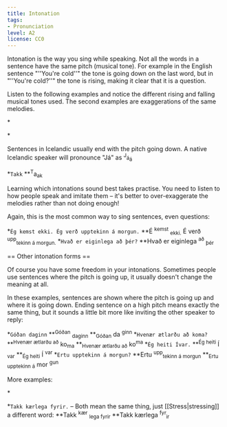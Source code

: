 ```yaml
---
title: Intonation
tags:
- Pronunciation
level: A2
license: CC0
---
```


Intonation is the way you sing while speaking. Not all the words in a sentence have the same pitch (musical tone). For example in the English sentence "''You're cold''" the tone is going down on the last word, but in "''You're cold?''" the tone is rising, making it clear that it is a question.

Listen to the following examples and notice the different rising and falling musical tones used. The second examples are exaggerations of the same melodies.

*<Audio src="tzZ5.mp3" inline/> `Mamm{{gray|a}} o{{gray|g}} pabb{{gray|i}} er{{gray|u}} a{{gray|ð}} kom{{gray|a}} á eftir.`
**<Audio src="66B9.mp3" inline/> <small>Mamm o</small> <sup>pabb</sup> <sub>er a kom á</sub> <small>eft</small> <sub>ir</sub>.

*<Audio src="Tdje.mp3" inline/> `Ég nenni því ekki.`
**<Audio src="SnmH.mp3" inline/> <small>É</small> <sup>nenn</sup> <sub>i ðí i gyi</sub>
*<Audio src="k9bD.mp3" inline/> `Ég veit ekki einu sinni hvað þú ert að tala um.`
**<Audio src="ZZt1.mp3" inline/> <small>É</small> <sup>veit</sup> <sub>ekk einu sinni hva þú ert a</sub> <sup>'''tal'''</sup> <small>um</small>.

Sentences in Icelandic usually end with the pitch going down. A native Icelandic speaker will pronounce "Já" as <sup>J</sup><small>á</small><sub>á</sub> <Audio src="3FKh.mp3" inline/> while a native Swedish speaker learning Icelandic will say <small>J</small><sub>á</sub><sup>á</sup> <Audio src="A6O3.mp3" inline/> and a native Spanish speaker will say <small>Jáá</small> <Audio src="h88d.mp3" inline/>(until they've practised their intonation).

*`Takk`
**<sup>T</sup>a<sub>ak</sub>

Learning which intonations sound best takes practise. You need to listen to how people speak and imitate them – it's better to over-exaggerate the melodies rather than not doing enough!

Again, this is the most common way to sing sentences, even questions:

*`Ég kemst ekki. Ég verð upptekinn á morgun.`
**É <sup>kemst</sup> <sub>ekki.</sub> É verð <sup>upp</sup><sub>tekinn á morgun.</sub>
*`Hvað er eiginlega að þér?`
**Hvað er eiginlega <sup>að</sup> <sub>þér</sub>

== Other intonation forms ==
<level level="a2"/>

Of course you have some freedom in your intonations. Sometimes people use sentences where the pitch is going up, it usually doesn't change the meaning at all.

In these examples, sentences are shown where the pitch is going up and where it is going down. Ending sentence on a high pitch means exactly the same thing, but it sounds a little bit more like inviting the other speaker to reply:

*`Góðan daginn`
**<sup>Góðan</sup> <sub>daginn</sub>
**<sub>Góðan</sub> da <sup>ginn</sup>
*`Hvenær ætlarðu að koma?`
**<sup>Hvenær ætlarðu að</sup> ko<sub>ma</sub>
**<sub>Hvenær ætlarðu að</sub> ko<sup>ma</sup>
*`Ég heiti Ívar.`
**<sup>Ég heiti</sup> Í <sub>var</sub>
**<sub>Ég heiti</sub> Í <sup>var</sup>
*`Ertu upptekinn á morgun?`
**Ertu <sup>upp</sup><sub>tekinn á morgun</sub>
**<sub>Ertu upptekinn á</sub> mor <sup>gun</sup>

More examples:

*<Audio src="somC.mp3" inline/> `Hva{{gray|ð}} ert{{gray|u}} a{{gray|ð}} gera?`
**<Audio src="xFdm.mp3" inline/><sub>Kva ert a</sub> <small>gye</small> <sup>ra</sup> (casual question)
**<Audio src="lKEi.mp3" inline/><sup>Kva ert a</sup> <small>gye</small> <sub>ra</sub> (this speaker is angry, not asking a question)

*`Takk kærlega fyrir.` – Both mean the same thing, just [[Stress|stressing]] a different word:
**Takk <sup>kær</sup> <sub>lega fyrir</sub>
**Takk kærlega <sup>fyr</sup><sub>ir</sub>
